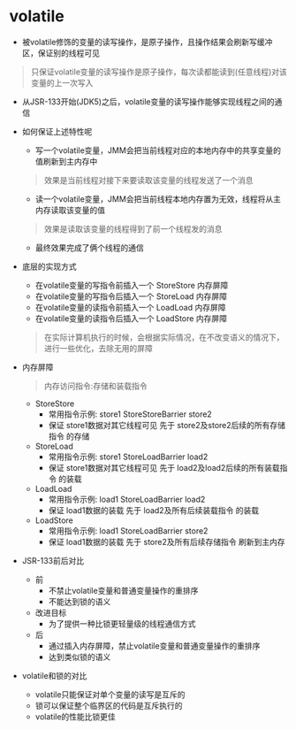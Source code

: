 # volatile
* 被volatile修饰的变量的读写操作，是原子操作，且操作结果会刷新写缓冲区，保证别的线程可见
> 只保证volatile变量的读写操作是原子操作，每次读都能读到(任意线程)对该变量的上一次写入
* 从JSR-133开始(JDK5)之后，volatile变量的读写操作能够实现线程之间的通信
* 如何保证上述特性呢
    * 写一个volatile变量，JMM会把当前线程对应的本地内存中的共享变量的值刷新到主内存中
    > 效果是当前线程对接下来要读取该变量的线程发送了一个消息
    * 读一个volatile变量，JMM会把当前线程本地内存置为无效，线程将从主内存读取该变量的值
    > 效果是读取该变量的线程得到了前一个线程发的消息
    * 最终效果完成了俩个线程的通信
* 底层的实现方式
    * 在volatile变量的写指令前插入一个 StoreStore 内存屏障
    * 在volatile变量的写指令后插入一个 StoreLoad 内存屏障
    * 在volatile变量的读指令前插入一个 LoadLoad 内存屏障
    * 在volatile变量的读指令后插入一个 LoadStore 内存屏障
    > 在实际计算机执行的时候，会根据实际情况，在不改变语义的情况下，进行一些优化，去除无用的屏障
* 内存屏障  
    > 内存访问指令:存储和装载指令
    * StoreStore 
        * 常用指令示例: store1 StoreStoreBarrier store2
        * 保证 store1数据对其它线程可见 先于 store2及store2后续的所有存储指令 的存储
    * StoreLoad  
        * 常用指令示例: store1 StoreLoadBarrier load2
        * 保证 store1数据对其它线程可见 先于 load2及load2后续的所有装载指令 的装载
    * LoadLoad
        * 常用指令示例: load1 StoreLoadBarrier load2
        * 保证 load1数据的装载 先于 load2及所有后续装载指令 的装载
    * LoadStore
        * 常用指令示例: load1 StoreLoadBarrier store2
        * 保证 load1数据的装载 先于 store2及所有后续存储指令 刷新到主内存
* JSR-133前后对比
    * 前
        * 不禁止volatile变量和普通变量操作的重排序
        * 不能达到锁的语义
    * 改进目标
        * 为了提供一种比锁更轻量级的线程通信方式
    * 后
        * 通过插入内存屏障，禁止volatile变量和普通变量操作的重排序
        * 达到类似锁的语义
        
* volatile和锁的对比
    * volatile只能保证对单个变量的读写是互斥的
    * 锁可以保证整个临界区的代码是互斥执行的
    * volatile的性能比锁更佳   